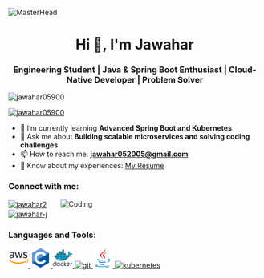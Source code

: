 ![MasterHead](https://th.bing.com/th/id/R.a68391a9bcebc68b86e0aafd1d91db55?rik=%2b9K%2bdpUq0vntbA&riu=http%3a%2f%2fwallpapercave.com%2fwp%2fwp1828943.jpg&ehk=WpdA4Tx3VfSjwhrZPEgfcH6%2bmO5S%2fuKK3ke%2f0FVi1u4%3d&risl=&pid=ImgRaw&r=0)

<h1 align="center">Hi 👋, I'm Jawahar</h1>
<h3 align="center">Engineering Student | Java & Spring Boot Enthusiast | Cloud-Native Developer | Problem Solver</h3>

<p align="left"> <img src="https://komarev.com/ghpvc/?username=jawahar05900&label=Profile%20views&color=0e75b6&style=flat" alt="jawahar05900" /> </p>

<p align="left"> <a href="https://github.com/ryo-ma/github-profile-trophy"><img src="https://github-profile-trophy.vercel.app/?username=jawahar05900" alt="jawahar05900" /></a> </p>

- 🌱 I’m currently learning **Advanced Spring Boot and Kubernetes**
- 💬 Ask me about **Building scalable microservices and solving coding challenges**
- 📫 How to reach me: **[jawahar052005@gmail.com](mailto:jawahar052005@gmail.com)**
- 📄 Know about my experiences: [My Resume](https://drive.google.com/file/d/1BE6Adwos4ND9e8D0uyoVxZoUApfa5Vb3/view?usp=drive_link)

<h3 align="left">Connect with me:</h3>
<img align="right" alt="Coding" width="400" src="https://img.freepik.com/premium-vector/flat-design-illustration-developer_207579-832.jpg?w=360" />
<p align="left">
<a href="https://linkedin.com/in/jawahar2" target="blank"><img align="center" src="https://raw.githubusercontent.com/rahuldkjain/github-profile-readme-generator/master/src/images/icons/Social/linked-in-alt.svg" alt="jawahar2" height="30" width="40" /></a>
<a href="https://www.leetcode.com/jawahar-j" target="blank"><img align="center" src="https://raw.githubusercontent.com/rahuldkjain/github-profile-readme-generator/master/src/images/icons/Social/leet-code.svg" alt="jawahar-j" height="30" width="40" /></a>
</p>

<h3 align="left">Languages and Tools:</h3>
<p align="left"> 
<a href="https://aws.amazon.com" target="_blank" rel="noreferrer"> <img src="https://raw.githubusercontent.com/devicons/devicon/master/icons/amazonwebservices/amazonwebservices-original-wordmark.svg" alt="aws" width="40" height="40"/> </a> 
<a href="https://www.cprogramming.com/" target="_blank" rel="noreferrer"> <img src="https://raw.githubusercontent.com/devicons/devicon/master/icons/c/c-original.svg" alt="c" width="40" height="40"/> </a> 
<a href="https://www.docker.com/" target="_blank" rel="noreferrer"> <img src="https://raw.githubusercontent.com/devicons/devicon/master/icons/docker/docker-original-wordmark.svg" alt="docker" width="40" height="40"/> </a> 
<a href="https://git-scm.com/" target="_blank" rel="noreferrer"> <img src="https://www.vectorlogo.zone/logos/git-scm/git-scm-icon.svg" alt="git" width="40" height="40"/> </a> 
<a href="https://www.java.com" target="_blank" rel="noreferrer"> <img src="https://raw.githubusercontent.com/devicons/devicon/master/icons/java/java-original.svg" alt="java" width="40" height="40"/> </a> 
<a href="https://kubernetes.io" target="_blank" rel="noreferrer"> <img src="https://www.vectorlogo.zone/logos/kubernetes/kubernetes-icon.svg" alt="kubernetes" width="40" height="40"/> </a> 
<a href="https://www.postgresql.org" target="_

